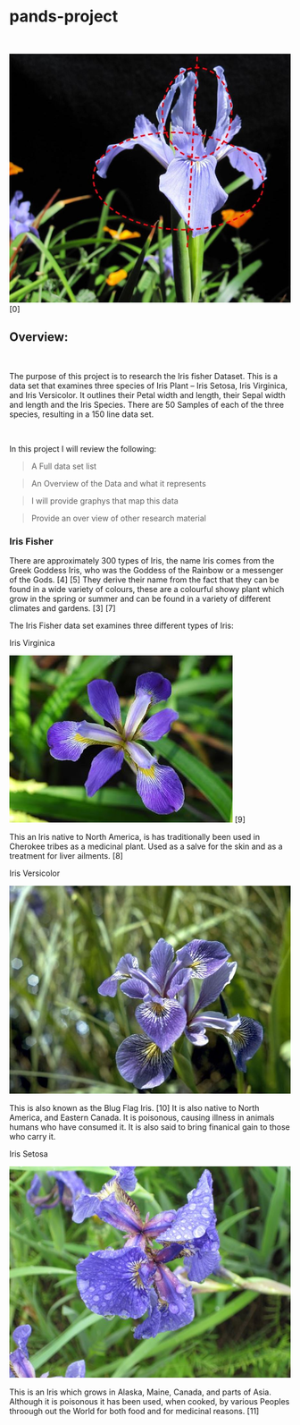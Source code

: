 # pands-project
<br/>

![alt text](https://github.com/VCurry20/pands-project/blob/main/johnMuirlaw.1.jpg)
[0]
<br/>

## Overview:

<br/>



The purpose of this project is to research the Iris fisher Dataset.
This is a data set that examines three species of Iris Plant – Iris Setosa, Iris Virginica, and Iris Versicolor. It outlines their Petal width and length, their Sepal width and length and the Iris Species. There are 50 Samples of each of the three species, resulting in a 150 line data set.

<br/>

In this project I will review the following:
> A Full data set list

> An Overview of the Data and what it represents

> I will provide graphys that map this data

> Provide an over view of other research material 


### Iris Fisher 
There are approximately 300 types of Iris, the name Iris comes from the Greek Goddess Iris, who was the Goddess of the Rainbow or a messenger of the Gods.  [4] [5] They derive their name from the fact that they can be found in a wide variety of colours, these are a colourful showy plant which grow in the spring or summer and can be found in a variety of different climates and gardens. [3] [7]

The Iris Fisher data set examines three different types of Iris:

Iris Virginica


![alt text](https://github.com/VCurry20/pands-project/blob/main/vitginica.usforestservice.png)
[9]


This an Iris native to North America, is has traditionally been used in Cherokee tribes as a medicinal plant. Used as a salve for the skin and as a treatment for liver ailments. [8]


Iris Versicolor


![alt text](https://github.com/VCurry20/pands-project/blob/main/irisversicolor.wildflowerorg.jpg)


This is also known as the Blug Flag Iris. [10] It is also native to North America, and Eastern Canada. It is poisonous, causing illness in animals humans who have consumed it. It is also said to bring finanical gain to those who carry it.


Iris Setosa


![alt text](https://github.com/VCurry20/pands-project/blob/main/Irissetosa.wildflowerorg.jpg)

This is an Iris which grows in Alaska, Maine, Canada, and parts of Asia. Although it is poisonous it has been used, when cooked,  by various Peoples throough out the World for both food and for medicinal reasons. [11]







